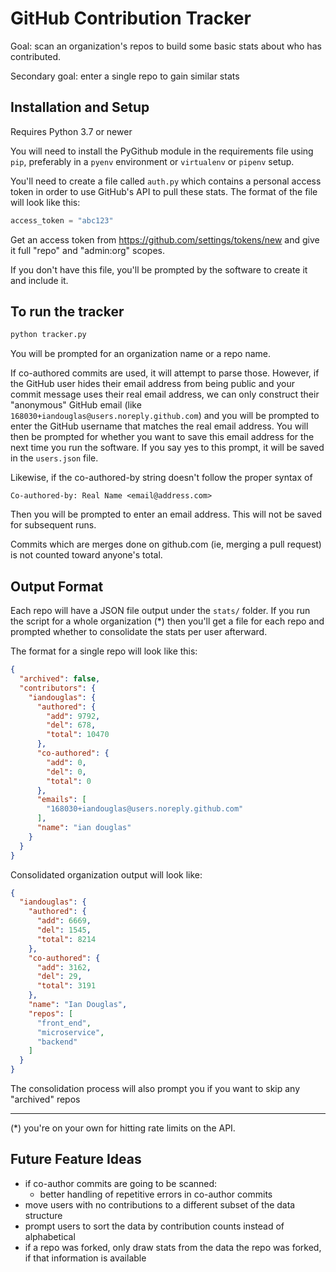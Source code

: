 # GitHub Contribution Tracker

Goal: scan an organization's repos to build some basic stats about who has contributed.

Secondary goal: enter a single repo to gain similar stats

## Installation and Setup

Requires Python 3.7 or newer

You will need to install the PyGithub module in the requirements file using
`pip`, preferably in a `pyenv` environment or `virtualenv` or `pipenv` setup.

You'll need to create a file called `auth.py` which contains a personal access
token in order to use GitHub's API to pull these stats. The format of the file
will look like this:
```python
access_token = "abc123"
```

Get an access token from https://github.com/settings/tokens/new and give it 
full "repo" and "admin:org" scopes.

If you don't have this file, you'll be prompted by the software to create it
and include it.

## To run the tracker

```bash
python tracker.py
```

You will be prompted for an organization name or a repo name.

If co-authored commits are used, it will attempt to parse those. However, if
the GitHub user hides their email address from being public and your commit
message uses their real email address, we can only construct their "anonymous"
GitHub email (like `168030+iandouglas@users.noreply.github.com`) and you will
be prompted to enter the GitHub username that matches the real email address.
You will then be prompted for whether you want to save this email address for
the next time you run the software. If you say yes to this prompt, it will be
saved in the `users.json` file.

Likewise, if the co-authored-by string doesn't follow the proper syntax of
```
Co-authored-by: Real Name <email@address.com>
```
Then you will be prompted to enter an email address. This will not be saved
for subsequent runs.

Commits which are merges done on github.com (ie, merging a pull request) is
not counted toward anyone's total.

## Output Format

Each repo will have a JSON file output under the `stats/` folder. If you
run the script for a whole organization (*) then you'll get a file for each
repo and prompted whether to consolidate the stats per user afterward.

The format for a single repo will look like this:
```json
{
  "archived": false,
  "contributors": {
    "iandouglas": {
      "authored": {
        "add": 9792,
        "del": 678,
        "total": 10470
      },
      "co-authored": {
        "add": 0,
        "del": 0,
        "total": 0
      },
      "emails": [
        "168030+iandouglas@users.noreply.github.com"
      ],
      "name": "ian douglas"
    }
  }
}
```

Consolidated organization output will look like:

```json
{
  "iandouglas": {
    "authored": {
      "add": 6669,
      "del": 1545,
      "total": 8214
    },
    "co-authored": {
      "add": 3162,
      "del": 29,
      "total": 3191
    },
    "name": "Ian Douglas",
    "repos": [
      "front_end",
      "microservice",
      "backend"
    ]
  }
}
```

The consolidation process will also prompt you if you want to skip any "archived"
repos

---

(*) you're on your own for hitting rate limits on the API.

## Future Feature Ideas

* if co-author commits are going to be scanned:
  * better handling of repetitive errors in co-author commits
* move users with no contributions to a different subset of the data structure
* prompt users to sort the data by contribution counts instead of alphabetical
* if a repo was forked, only draw stats from the data the repo was forked, if
  that information is available
